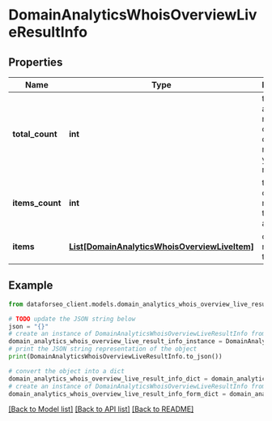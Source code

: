 # DomainAnalyticsWhoisOverviewLiveResultInfo


## Properties

Name | Type | Description | Notes
------------ | ------------- | ------------- | -------------
**total_count** | **int** | total amount of results in our database relevant to your request | [optional] 
**items_count** | **int** | the number of results returned in the items array | [optional] 
**items** | [**List[DomainAnalyticsWhoisOverviewLiveItem]**](DomainAnalyticsWhoisOverviewLiveItem.md) | contains ranking and traffic data | [optional] 

## Example

```python
from dataforseo_client.models.domain_analytics_whois_overview_live_result_info import DomainAnalyticsWhoisOverviewLiveResultInfo

# TODO update the JSON string below
json = "{}"
# create an instance of DomainAnalyticsWhoisOverviewLiveResultInfo from a JSON string
domain_analytics_whois_overview_live_result_info_instance = DomainAnalyticsWhoisOverviewLiveResultInfo.from_json(json)
# print the JSON string representation of the object
print(DomainAnalyticsWhoisOverviewLiveResultInfo.to_json())

# convert the object into a dict
domain_analytics_whois_overview_live_result_info_dict = domain_analytics_whois_overview_live_result_info_instance.to_dict()
# create an instance of DomainAnalyticsWhoisOverviewLiveResultInfo from a dict
domain_analytics_whois_overview_live_result_info_form_dict = domain_analytics_whois_overview_live_result_info.from_dict(domain_analytics_whois_overview_live_result_info_dict)
```
[[Back to Model list]](../README.md#documentation-for-models) [[Back to API list]](../README.md#documentation-for-api-endpoints) [[Back to README]](../README.md)


